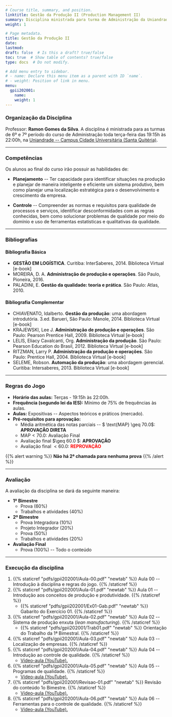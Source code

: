 ```yaml
---
# Course title, summary, and position.
linktitle: Gestão da Produção II (Production Management II)
summary: Disciplina ministrada para turma de Administração da Uniandrade no 1º semestre de 2020.
weight: 1

# Page metadata.
title: Gestão da Produção II
date: 
lastmod: 
draft: false  # Is this a draft? true/false
toc: true  # Show table of contents? true/false
type: docs  # Do not modify.

# Add menu entry to sidebar.
# - name: Declare this menu item as a parent with ID `name`.
# - weight: Position of link in menu.
menu:
  gpii202001:
    name: 
    weight: 1
---
```


### Organização da Disciplina

Professor: **Ramon Gomes da Silva**. A disciplina é ministrada para as turmas de 6º e 7º período do curso de Administração toda terça-feira das 19:15h às 22:00h, na [Uniandrade -- Campus Cidade Universitária (Santa Quitéria)](https://www.uniandrade.br/).

---

### Competências

Os alunos ao final do curso irão possuir as habilidades de:

* **Planejamento** -- Ter capacidade para identificar situações na produção e planejar de maneira inteligente e eficiente um sistema produtivo, bem como planejar uma localização estratégica para o desenvolvimento e crescimento da empresa.

* **Controle** -- Compreender as normas e requisitos para qualidade de processos e serviços, identificar desconformidades com as regras conhecidas, bem como solucionar problemas de qualidade por meio do domínio e uso de ferramentas estatísticas e qualitativas da qualidade.

---

### Bibliografias

#### Bibliografia Básica

* **GESTÃO EM LOGÍSTICA**. Curitiba: InterSaberes, 2014. Biblioteca Virtual [e-book]
* MOREIRA, D. A. **Administração de produção e operações**. São Paulo, Pioneira, 2016.
* PALADINI, E. **Gestão da qualidade: teoria e prática**. São Paulo: Atlas, 2010.

#### Bibliografia Complementar

* CHIAVENATO, Idalberto. **Gestão da produção**: uma abordagem introdutória. 3.ed. Barueri, São Paulo: Manole, 2014. Biblioteca Virtual [e-book]
* KRAJEWSKI, Lee J. **Administração de produção e operações**. São Paulo: Pearson Prentice Hall, 2009. Biblioteca Virtual [e-book]
* LELIS, Eliacy Cavalcanti, Org. **Administração da produção**. São Paulo: Pearson Education do Brasil, 2012. Biblioteca Virtual [e-book]
* RITZMAN, Larry P. **Administração da produção e operações**. São Paulo: Prentice Hall, 2004. Biblioteca Virtual [e-book]
* SELEME, Robson. **Automação da produção**: uma abordagem gerencial. Curitiba: Intersaberes, 2013. Biblioteca Virtual [e-book]

---

### Regras do Jogo

* **Horário das aulas:** Terças - 19:15h às 22:00h.
* **Frequência (segundo lei da IES):** Mínimo de 75% de frequências às aulas.
* **Aulas:** Expositivas -- Aspectos teóricos e práticos (mercado).
* **Pré-requisitos para aprovação:**
	* Média aritmética das notas parciais -- $ \text{MAP} \geq 70.0$: **APROVAÇÃO DIRETA** 
	* $\text{MAP} < 70.0$: Avaliação Final
	* Avaliação final $\geq 60.0 $: **APROVAÇÃO**
	* Avaliação final $< 60.0$: <span style="color:red"> **REPROVAÇÃO** </span>

{{% alert warning %}}
**Não há 2ª chamada para nenhuma prova**
{{% /alert %}}

---

### Avaliação

A avaliação da disciplina se dará da seguinte maneira:

* **1º Bimestre**
	* Prova (60%)
	* Trabalhos e atividades (40%)
* **2º Bimestre**
	* Prova Integradora (10%)
	* Projeto Integrador (20%)
	* Prova (50%)
	* Trabalhos e atividades (20%)
* **Avaliação Final**
	* Prova (100%) -- Todo o conteúdo

---

### Execução da disciplina

1. {{% staticref "pdfs/gpii202001/Aula-00.pdf" "newtab" %}} Aula 00 -- Introdução à disciplina e regras do jogo. {{% /staticref %}}
2. {{% staticref "pdfs/gpii202001/Aula-01.pdf" "newtab" %}} Aula 01 -- Introdução aos conceitos de produção e produtividade. {{% /staticref %}}
	- {{% staticref "pdfs/gpii202001/Ex01-Gab.pdf" "newtab" %}} Gabarito do Exercício 01. {{% /staticref %}}
3. {{% staticref "pdfs/gpii202001/Aula-02.pdf" "newtab" %}} Aula 02 -- Sistema de produção enxuta (*lean manufacturing*). {{% /staticref %}}
	- {{% staticref "pdfs/gpii202001/Trab01.pdf" "newtab" %}} Orientação do Trabalho da 1ª Bimestral. {{% /staticref %}}
4. {{% staticref "pdfs/gpii202001/Aula-03.pdf" "newtab" %}} Aula 03 -- Localização de empresas. {{% /staticref %}}
5. {{% staticref "pdfs/gpii202001/Aula-04.pdf" "newtab" %}} Aula 04 -- Introdução ao controle de qualidade. {{% /staticref %}}
	- [Vídeo-aula (YouTube).](https://youtu.be/Pu0Hcfa8qwc)
5. {{% staticref "pdfs/gpii202001/Aula-05.pdf" "newtab" %}} Aula 05 -- Programas de qualidade. {{% /staticref %}}
	- [Vídeo-aula (YouTube).](https://youtu.be/h8P5dotouPE)
6. {{% staticref "pdfs/gpii202001/Revisao-01.pdf" "newtab" %}} Revisão do conteúdo 1o Bimestre. {{% /staticref %}}
	- [Vídeo-aula (YouTube).](https://youtu.be/qZyvlEAtiO4)
7. {{% staticref "pdfs/gpii202001/Aula-06.pdf" "newtab" %}} Aula 06 -- Ferramentas para o controle de qualidade. {{% /staticref %}}
	- [Vídeo-aula (YouTube).](https://youtu.be/0E3HQe-cqZs)